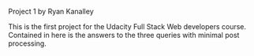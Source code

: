 

Project 1 by Ryan Kanalley

This is the first project for the Udacity Full Stack Web developers course. Contained in here is the answers to the three queries with minimal post processing.


